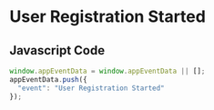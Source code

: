 # User Registration Started

### 

## Javascript Code
```js
window.appEventData = window.appEventData || [];
appEventData.push({
  "event": "User Registration Started"
});
```








